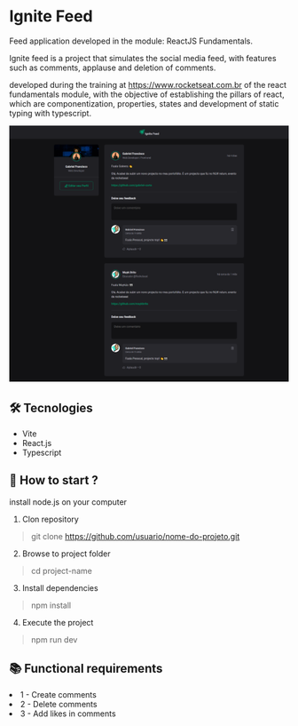 # Ignite Feed

<p>Feed application developed in the module: ReactJS Fundamentals.

Ignite feed is a project that simulates the social media feed, with features such as comments, applause and deletion of comments.

developed during the training at https://www.rocketseat.com.br of the react fundamentals module, with the objective of establishing the pillars of react, which are componentization, properties, states and development of static typing with typescript.
</p>

<img src="./public//assets/demo.png">

## 🛠️ Tecnologies

<ul>
  <li>Vite</li>
  <li>React.js</li>
  <li>Typescript</li>
</ul>

## 🚀 How to start ?

install node.js on your computer

1. Clon repository
> git clone https://github.com/usuario/nome-do-projeto.git

2. Browse to project folder 
> cd project-name

3. Install dependencies 
> npm install

4. Execute the project 
> npm run dev 


## 📚 Functional requirements

<li>
  1 - Create comments 
</li>
<li>
  2 - Delete comments 
</li>
<li>
  3 - Add likes in comments 
</li>
